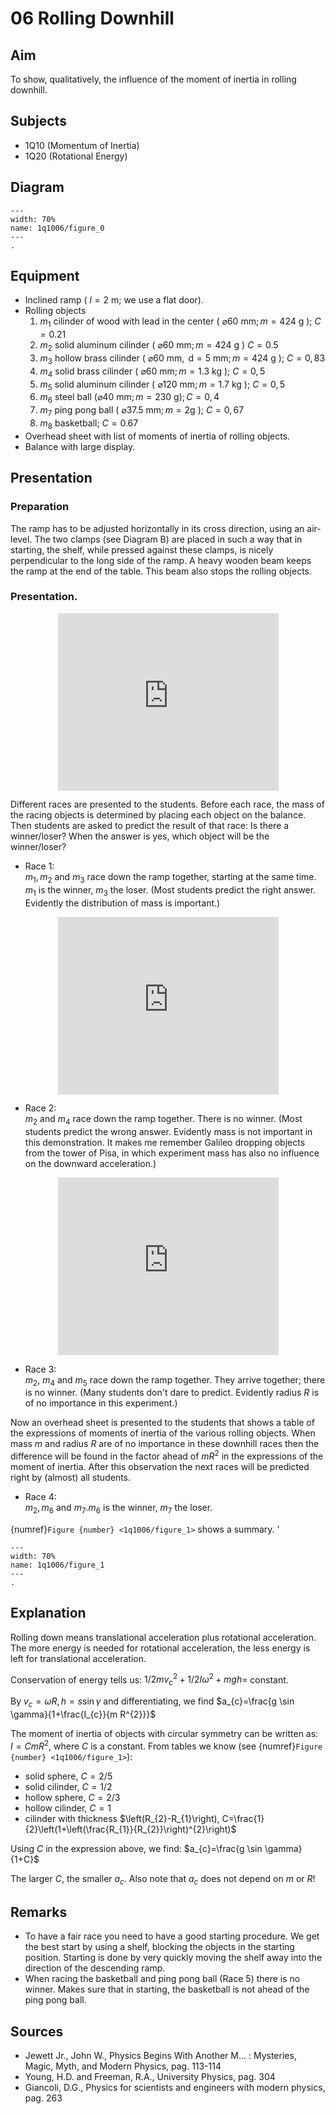 # 06 Rolling Downhill 
    
## Aim   
 To show, qualitatively, the influence of the moment of inertia in rolling downhill.    
  
## Subjects   
* 1Q10 (Momentum of Inertia) 
* 1Q20 (Rotational Energy)   

## Diagram
   
```{figure} figures/figure_0.png  
---  
width: 70%  
name: 1q1006/figure_0  
---  
. 
```

## Equipment
- Inclined ramp ( $l=2 \mathrm{~m}$; we use a flat door).
- Rolling objects
    1. $m_{1}$ cilinder of wood with lead in the center ( $\varnothing 60 \mathrm{~mm} ; m=424 \mathrm{~g}$ ); $C=0.21$
    2. $m_{2}$ solid aluminum cilinder ( $\varnothing 60 \mathrm{~mm} ; m=424 \mathrm{~g}$ ) $C=0.5$
    3. $m_{3}$ hollow brass cilinder ( $\varnothing 60 \mathrm{~mm}, \mathrm{~d}=5 \mathrm{~mm} ; m=424 \mathrm{~g}$ ); $C=0,83$
    4. $m_{4}$ solid brass cilinder ( $\varnothing 60 \mathrm{~mm} ; m=1.3 \mathrm{~kg}$ ); $C=0,5$
    5. $m_{5}$ solid aluminum cilinder ( $\varnothing 120 \mathrm{~mm} ; m=1.7 \mathrm{~kg}$ ); $C=0,5$
    6. $m_{6}$ steel ball $(\varnothing 40 \mathrm{~mm} ; m=230 \mathrm{~g}) ; C=0,4$
    7. $m_{7}$ ping pong ball ( $\varnothing 37.5 \mathrm{~mm} ; m=2 \mathrm{g}$ ); $C=0,67$
    8. $m_{8}$ basketball; $C=0.67$
- Overhead sheet with list of moments of inertia of rolling objects.
- Balance with large display.
     
  
## Presentation   

### Preparation

The ramp has to be adjusted horizontally in its cross direction, using an air-level. The two clamps (see Diagram B) are placed in such a way that in starting, the shelf, while pressed against these clamps, is nicely perpendicular to the long side of the ramp. A heavy wooden beam keeps the ramp at the end of the table. This beam also stops the rolling objects.

### Presentation.

<div style="display: flex; justify-content: center;">
    <div style="position: relative; width: 70%; height: 0; padding-bottom: 56.25%;">
        <iframe
            src="https://www.youtube.com/embed/gkH8Ex7yCb0?si=QKnOiUn7372H9vz_"
            style="position: absolute; top: 0; left: 0; width: 100%; height: 100%;"
            frameborder="0"
            allow="accelerometer; autoplay; clipboard-write; encrypted-media; gyroscope; picture-in-picture"
            allowfullscreen
        ></iframe>
    </div>
</div>

Different races are presented to the students. Before each race, the mass of the racing objects is determined by placing each object on the balance. Then students are asked to predict the result of that race: Is there a winner/loser? When the answer is yes, which object will be the winner/loser?

- Race 1:   
    $m_{1}, m_{2}$ and $m_{3}$ race down the ramp together, starting at the same time. $m_{1}$ is the winner, $m_{3}$ the loser. (Most students predict the right answer. Evidently the distribution of mass is important.)

<div style="display: flex; justify-content: center;">
    <div style="position: relative; width: 70%; height: 0; padding-bottom: 56.25%;">
        <iframe
            src="https://www.youtube.com/embed/Sm8McbLyKos?si=2Gz-ywm19zM4dUl6"
            style="position: absolute; top: 0; left: 0; width: 100%; height: 100%;"
            frameborder="0"
            allow="accelerometer; autoplay; clipboard-write; encrypted-media; gyroscope; picture-in-picture"
            allowfullscreen
        ></iframe>
    </div>
</div>

- Race 2:   
    $m_{2}$ and $m_{4}$ race down the ramp together. There is no winner. (Most students predict the wrong answer. Evidently mass is not important in this demonstration. It makes me remember Galileo dropping objects from the tower of Pisa, in which experiment mass has also no influence on the downward acceleration.)

<div style="display: flex; justify-content: center;">
    <div style="position: relative; width: 70%; height: 0; padding-bottom: 56.25%;">
        <iframe
            src="https://www.youtube.com/embed/0m_dNR5KPuU?si=S715TrB2Vlc-zVdl"
            style="position: absolute; top: 0; left: 0; width: 100%; height: 100%;"
            frameborder="0"
            allow="accelerometer; autoplay; clipboard-write; encrypted-media; gyroscope; picture-in-picture"
            allowfullscreen
        ></iframe>
    </div>
</div>

- Race 3:   
    $m_{2}$, $m_{4}$ and $m_{5}$ race down the ramp together. They arrive together; there is no winner. (Many students don't dare to predict. Evidently radius $R$ is of no importance in this experiment.)

Now an overhead sheet is presented to the students that shows a table of the expressions of moments of inertia of the various rolling objects. When mass $m$ and radius $R$ are of no importance in these downhill races then the difference will be found in the factor ahead of $m R^{2}$ in the expressions of the moment of inertia. After this observation the next races will be predicted right by (almost) all students.

- Race 4:   
    $m_{2}, m_{6}$ and $m_{7} . m_{6}$ is the winner, $m_{7}$ the loser.

{numref}`Figure {number} <1q1006/figure_1>` shows a summary.  '

```{figure} figures/figure_1.png  
---  
width: 70%  
name: 1q1006/figure_1
---  
.
```
  
## Explanation   
Rolling down means translational acceleration plus rotational acceleration. The more energy is needed for rotational acceleration, the less energy is left for translational acceleration.

Conservation of energy tells us: $1 / 2 m v_{c}^{2}+1 / 2 I \omega^{2}+m g h=$ constant.

By $v_{c}=\omega R, h=s \sin \gamma$ and differentiating, we find $a_{c}=\frac{g \sin \gamma}{1+\frac{I_{c}}{m R^{2}}}$

The moment of inertia of objects with circular symmetry can be written as: $I=C m R^{2}$, where $C$ is a constant. From tables we know (see {numref}`Figure {number} <1q1006/figure_1>`):

- solid sphere, $C=2 / 5$
- solid cilinder, $C=1 / 2$
- hollow sphere, $C=2 / 3$
- hollow cilinder, $C=1$
- cilinder with thickness $\left(R_{2}-R_{1}\right), C=\frac{1}{2}\left(1+\left(\frac{R_{1}}{R_{2}}\right)^{2}\right)$

Using $C$ in the expression above, we find: $a_{c}=\frac{g \sin \gamma}{1+C}$

The larger $C$, the smaller $a_{c}$. Also note that $a_{c}$ does not depend on $m$ or $R$!
  
## Remarks
 *  To have a fair race you need to have a good starting procedure. We get the best start by using a shelf, blocking the objects in the starting position. Starting is done by very quickly moving the shelf away into the direction of the descending ramp. 
 *  When racing the basketball and ping pong ball (Race 5) there is no winner. Makes sure that in starting, the basketball is not
 ahead of the ping pong ball.   
  
## Sources
 *  Jewett Jr., John W., Physics Begins With Another M... : Mysteries, Magic, Myth, and Modern Physics, pag. 113-114 
 *  Young, H.D. and Freeman, R.A., University Physics, pag. 304 
 *  Giancoli, D.G., Physics for scientists and engineers with modern physics, pag. 263
  
